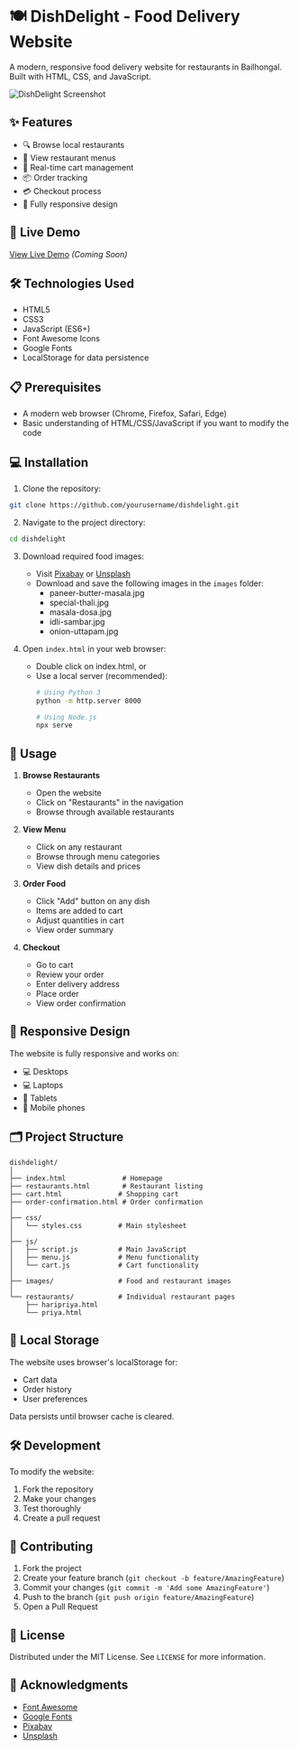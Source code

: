 # 🍽️ DishDelight - Food Delivery Website

A modern, responsive food delivery website for restaurants in Bailhongal. Built with HTML, CSS, and JavaScript.

![DishDelight Screenshot](screenshots/homepage.png)

## ✨ Features

- 🔍 Browse local restaurants
- 🍜 View restaurant menus
- 🛒 Real-time cart management
- 📦 Order tracking
- 💳 Checkout process
- 📱 Fully responsive design

## 🚀 Live Demo

[View Live Demo](https://dishdelight-bailhongal.netlify.app) _(Coming Soon)_

## 🛠️ Technologies Used

- HTML5
- CSS3
- JavaScript (ES6+)
- Font Awesome Icons
- Google Fonts
- LocalStorage for data persistence

## 📋 Prerequisites

- A modern web browser (Chrome, Firefox, Safari, Edge)
- Basic understanding of HTML/CSS/JavaScript if you want to modify the code

## 💻 Installation

1. Clone the repository:
```bash
git clone https://github.com/yourusername/dishdelight.git
```

2. Navigate to the project directory:
```bash
cd dishdelight
```

3. Download required food images:
   - Visit [Pixabay](https://pixabay.com/images/search/indian%20food/) or [Unsplash](https://unsplash.com/s/photos/indian-food)
   - Download and save the following images in the `images` folder:
     - paneer-butter-masala.jpg
     - special-thali.jpg
     - masala-dosa.jpg
     - idli-sambar.jpg
     - onion-uttapam.jpg

4. Open `index.html` in your web browser:
   - Double click on index.html, or
   - Use a local server (recommended):
     ```bash
     # Using Python 3
     python -m http.server 8000
     
     # Using Node.js
     npx serve
     ```

## 🎯 Usage

1. **Browse Restaurants**
   - Open the website
   - Click on "Restaurants" in the navigation
   - Browse through available restaurants

2. **View Menu**
   - Click on any restaurant
   - Browse through menu categories
   - View dish details and prices

3. **Order Food**
   - Click "Add" button on any dish
   - Items are added to cart
   - Adjust quantities in cart
   - View order summary

4. **Checkout**
   - Go to cart
   - Review your order
   - Enter delivery address
   - Place order
   - View order confirmation

## 📱 Responsive Design

The website is fully responsive and works on:
- 💻 Desktops
- 💻 Laptops
- 📱 Tablets
- 📱 Mobile phones

## 🗂️ Project Structure

```
dishdelight/
│
├── index.html              # Homepage
├── restaurants.html        # Restaurant listing
├── cart.html              # Shopping cart
├── order-confirmation.html # Order confirmation
│
├── css/
│   └── styles.css         # Main stylesheet
│
├── js/
│   ├── script.js          # Main JavaScript
│   ├── menu.js            # Menu functionality
│   └── cart.js            # Cart functionality
│
├── images/                # Food and restaurant images
│
└── restaurants/           # Individual restaurant pages
    ├── haripriya.html
    └── priya.html
```

## 🔄 Local Storage

The website uses browser's localStorage for:
- Cart data
- Order history
- User preferences

Data persists until browser cache is cleared.

## 🛠️ Development

To modify the website:
1. Fork the repository
2. Make your changes
3. Test thoroughly
4. Create a pull request

## 📝 Contributing

1. Fork the project
2. Create your feature branch (`git checkout -b feature/AmazingFeature`)
3. Commit your changes (`git commit -m 'Add some AmazingFeature'`)
4. Push to the branch (`git push origin feature/AmazingFeature`)
5. Open a Pull Request

## 📜 License

Distributed under the MIT License. See `LICENSE` for more information.



## 🙏 Acknowledgments

- [Font Awesome](https://fontawesome.com)
- [Google Fonts](https://fonts.google.com)
- [Pixabay](https://pixabay.com)
- [Unsplash](https://unsplash.com)
